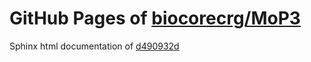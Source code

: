 GitHub Pages of [biocorecrg/MoP3](https://github.com/biocorecrg/MoP3.git)
===
Sphinx html documentation of [d490932d](https://github.com/biocorecrg/MoP3/tree/d490932dec85cf16a6bc87e03ffc9692a5fb8be8)
